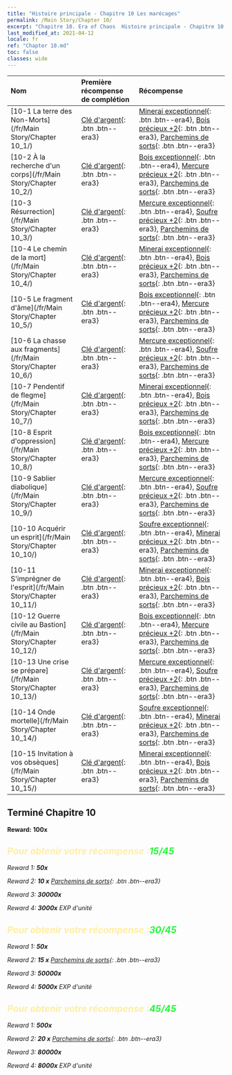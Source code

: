 ```yaml
---
title: "Histoire principale - Chapitre 10 Les marécages"
permalink: /Main Story/Chapter 10/
excerpt: "Chapitre 10. Era of Chaos  Histoire principale - Chapitre 10. Les marécages"
last_modified_at: 2021-04-12
locale: fr
ref: "Chapter 10.md"
toc: false
classes: wide
---
```


  | Nom |  Première récompense de complétion | Récompense |
  |:------------|:------------|:------------| 
  | [10-1 La terre des Non-Morts](/fr/Main Story/Chapter 10_1/) | [Clé d'argent](/fr/Items/con_693/){: .btn .btn--era3} | [Minerai exceptionnel](/fr/Items/mat_33/){: .btn .btn--era4}, [Bois précieux +2](/fr/Items/mat_27/){: .btn .btn--era3}, [Parchemins de sorts](/fr/Items/con_694/){: .btn .btn--era3} |
  | [10-2 À la recherche d'un corps](/fr/Main Story/Chapter 10_2/) | [Clé d'argent](/fr/Items/con_693/){: .btn .btn--era3} | [Bois exceptionnel](/fr/Items/mat_34/){: .btn .btn--era4}, [Mercure précieux +2](/fr/Items/mat_28/){: .btn .btn--era3}, [Parchemins de sorts](/fr/Items/con_694/){: .btn .btn--era3} |
  | [10-3 Résurrection](/fr/Main Story/Chapter 10_3/) | [Clé d'argent](/fr/Items/con_693/){: .btn .btn--era3} | [Mercure exceptionnel](/fr/Items/mat_35/){: .btn .btn--era4}, [Soufre précieux +2](/fr/Items/mat_29/){: .btn .btn--era3}, [Parchemins de sorts](/fr/Items/con_694/){: .btn .btn--era3} |
  | [10-4 Le chemin de la mort](/fr/Main Story/Chapter 10_4/) | [Clé d'argent](/fr/Items/con_693/){: .btn .btn--era3} | [Minerai exceptionnel](/fr/Items/mat_33/){: .btn .btn--era4}, [Bois précieux +2](/fr/Items/mat_27/){: .btn .btn--era3}, [Parchemins de sorts](/fr/Items/con_694/){: .btn .btn--era3} |
  | [10-5 Le fragment d'âme](/fr/Main Story/Chapter 10_5/) | [Clé d'argent](/fr/Items/con_693/){: .btn .btn--era3} | [Bois exceptionnel](/fr/Items/mat_34/){: .btn .btn--era4}, [Mercure précieux +2](/fr/Items/mat_28/){: .btn .btn--era3}, [Parchemins de sorts](/fr/Items/con_694/){: .btn .btn--era3} |
  | [10-6 La chasse aux fragments](/fr/Main Story/Chapter 10_6/) | [Clé d'argent](/fr/Items/con_693/){: .btn .btn--era3} | [Mercure exceptionnel](/fr/Items/mat_35/){: .btn .btn--era4}, [Soufre précieux +2](/fr/Items/mat_29/){: .btn .btn--era3}, [Parchemins de sorts](/fr/Items/con_694/){: .btn .btn--era3} |
  | [10-7 Pendentif de flegme](/fr/Main Story/Chapter 10_7/) | [Clé d'argent](/fr/Items/con_693/){: .btn .btn--era3} | [Minerai exceptionnel](/fr/Items/mat_33/){: .btn .btn--era4}, [Bois précieux +2](/fr/Items/mat_27/){: .btn .btn--era3}, [Parchemins de sorts](/fr/Items/con_694/){: .btn .btn--era3} |
  | [10-8 Esprit d'oppression](/fr/Main Story/Chapter 10_8/) | [Clé d'argent](/fr/Items/con_693/){: .btn .btn--era3} | [Bois exceptionnel](/fr/Items/mat_34/){: .btn .btn--era4}, [Mercure précieux +2](/fr/Items/mat_28/){: .btn .btn--era3}, [Parchemins de sorts](/fr/Items/con_694/){: .btn .btn--era3} |
  | [10-9 Sablier diabolique](/fr/Main Story/Chapter 10_9/) | [Clé d'argent](/fr/Items/con_693/){: .btn .btn--era3} | [Mercure exceptionnel](/fr/Items/mat_35/){: .btn .btn--era4}, [Soufre précieux +2](/fr/Items/mat_29/){: .btn .btn--era3}, [Parchemins de sorts](/fr/Items/con_694/){: .btn .btn--era3} |
  | [10-10 Acquérir un esprit](/fr/Main Story/Chapter 10_10/) | [Clé d'argent](/fr/Items/con_693/){: .btn .btn--era3} | [Soufre exceptionnel](/fr/Items/mat_36/){: .btn .btn--era4}, [Minerai précieux +2](/fr/Items/mat_26/){: .btn .btn--era3}, [Parchemins de sorts](/fr/Items/con_694/){: .btn .btn--era3} |
  | [10-11 S'imprégner de l'esprit](/fr/Main Story/Chapter 10_11/) | [Clé d'argent](/fr/Items/con_693/){: .btn .btn--era3} | [Minerai exceptionnel](/fr/Items/mat_33/){: .btn .btn--era4}, [Bois précieux +2](/fr/Items/mat_27/){: .btn .btn--era3}, [Parchemins de sorts](/fr/Items/con_694/){: .btn .btn--era3} |
  | [10-12 Guerre civile au Bastion](/fr/Main Story/Chapter 10_12/) | [Clé d'argent](/fr/Items/con_693/){: .btn .btn--era3} | [Bois exceptionnel](/fr/Items/mat_34/){: .btn .btn--era4}, [Mercure précieux +2](/fr/Items/mat_28/){: .btn .btn--era3}, [Parchemins de sorts](/fr/Items/con_694/){: .btn .btn--era3} |
  | [10-13 Une crise se prépare](/fr/Main Story/Chapter 10_13/) | [Clé d'argent](/fr/Items/con_693/){: .btn .btn--era3} | [Mercure exceptionnel](/fr/Items/mat_35/){: .btn .btn--era4}, [Soufre précieux +2](/fr/Items/mat_29/){: .btn .btn--era3}, [Parchemins de sorts](/fr/Items/con_694/){: .btn .btn--era3} |
  | [10-14 Onde mortelle](/fr/Main Story/Chapter 10_14/) | [Clé d'argent](/fr/Items/con_693/){: .btn .btn--era3} | [Soufre exceptionnel](/fr/Items/mat_36/){: .btn .btn--era4}, [Minerai précieux +2](/fr/Items/mat_26/){: .btn .btn--era3}, [Parchemins de sorts](/fr/Items/con_694/){: .btn .btn--era3} |
  | [10-15 Invitation à vos obsèques](/fr/Main Story/Chapter 10_15/) | [Clé d'argent](/fr/Items/con_693/){: .btn .btn--era3} | [Minerai exceptionnel](/fr/Items/mat_33/){: .btn .btn--era4}, [Bois précieux +2](/fr/Items/mat_27/){: .btn .btn--era3}, [Parchemins de sorts](/fr/Items/con_694/){: .btn .btn--era3} |


## Terminé Chapitre 10

 **Reward:**  **100x** <i class="fas fa-gem"/>



## <span style="color: #ffeea0">Pour obtenir votre récompense :</span><span style="color: #27f73a">15/45</span>

 Reward 1:  **50x** <i class="fas fa-gem"/>

 Reward 2: **10 x** [Parchemins de sorts](/fr/Items/con_694/){: .btn .btn--era3}

 Reward 3:  **30000x** <i class="fas fa-coins"/>

 Reward 4:  **3000x** EXP d'unité



## <span style="color: #ffeea0">Pour obtenir votre récompense :</span><span style="color: #27f73a">30/45</span>

 Reward 1:  **50x** <i class="fas fa-gem"/>

 Reward 2: **15 x** [Parchemins de sorts](/fr/Items/con_694/){: .btn .btn--era3}

 Reward 3:  **50000x** <i class="fas fa-coins"/>

 Reward 4:  **5000x** EXP d'unité



## <span style="color: #ffeea0">Pour obtenir votre récompense :</span><span style="color: #27f73a">45/45</span>

 Reward 1:  **500x** <i class="fas fa-gem"/>

 Reward 2: **20 x** [Parchemins de sorts](/fr/Items/con_694/){: .btn .btn--era3}

 Reward 3:  **80000x** <i class="fas fa-coins"/>

 Reward 4:  **8000x** EXP d'unité

